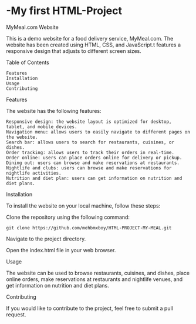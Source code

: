 # -My first HTML-Project

MyMeal.com Website

This is a demo website for a food delivery service, MyMeal.com. The website has been created using HTML, CSS, and JavaScript.t features a responsive design that adjusts to different screen sizes.

Table of Contents

    Features
    Installation
    Usage
    Contributing

Features

The website has the following features:

    Responsive design: the website layout is optimized for desktop, tablet, and mobile devices.
    Navigation menu: allows users to easily navigate to different pages on the website.
    Search bar: allows users to search for restaurants, cuisines, or dishes.
    Order tracking: allows users to track their orders in real-time.
    Order online: users can place orders online for delivery or pickup.
    Dining out: users can browse and make reservations at restaurants.
    Nightlife and clubs: users can browse and make reservations for nightlife activities.
    Nutrition and diet plan: users can get information on nutrition and diet plans.

Installation

To install the website on your local machine, follow these steps:

   Clone the repository using the following command:

    git clone https://github.com/mehbmxboy/HTML-PROJECT-MY-MEAL.git

   Navigate to the project directory.

   Open the index.html file in your web browser.

Usage

The website can be used to browse restaurants, cuisines, and dishes, place online orders, make reservations at restaurants and nightlife venues, and get information on nutrition and diet plans.

Contributing

If you would like to contribute to the project, feel free to submit a pull request.
